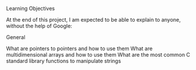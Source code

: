 Learning Objectives

At the end of this project, I am expected to be able to explain to anyone, without the help of Google:

General

What are pointers to pointers and how to use them
What are multidimensional arrays and how to use them
What are the most common C standard library functions to manipulate strings
